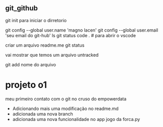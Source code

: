 ## git_github


git init para iniciar o dirretorio

git config --global user.name 'magno lacen'
git config --global user.email 'seu email do git-hub'
ls
git status
code . # para abrir o vscode

criar um arquivo
readme.me
git status

vai mostrar que temos um arquivo untracked

git add nome do arquivo

# projeto o1

meu primeiro contato com o git no cruso do empowerdata

-  Adicionando mais uma modificação no readme.md
-  adicionada uma nova branch
- adicionada uma nova funcionalidade no app jogo da forca.py